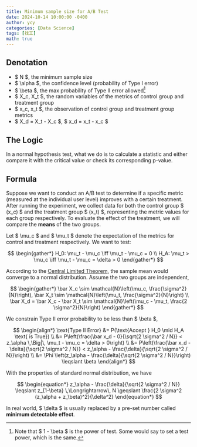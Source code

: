 ```yaml
---
title: Minimum sample size for A/B Test
date: 2024-10-14 10:00:00 -0400
author: ycy
categories: [Data Science]
tags: [找工]
math: true
---
```


<!-- When it comes interview questions for a DS position, A/B test would be a common topic. -->

## Denotation

+ $ N $, the minimum sample size
+ $ \alpha $, the confidence level (probability of Type I error) 
+ $ \beta $, the max probability of Type II error allowed[^power]
+ $ X_c, X_t $, the random variables of the metrics of control group and treatment group
+ $ x_c, x_t $, the observation of control group and treatment group metrics
+ $ X_d = X_t - X_c $, $ x_d = x_t - x_c $

## The Logic

In a normal hypothesis test, what we do is to calculate a statistic and either compare it with the critical value or check its corresponding p-value.

## Formula

Suppose we want to conduct an A/B test to determine if a specific metric (measured at the individual user level) improves with a certain treatment. After running the experiment, we collect data for both the control group $ (x_c) $​ and the treatment group $ (x_t) $​, representing the metric values for each group respectively. To evaluate the effect of the treatment, we will compare the **means** of the two groups. 

Let $ \mu_c $ and $ \mu_t $ denote the expectation of the metrics for control and treatment respectively. We want to test:

$$
\begin{gather*}
    H_0: \mu_t - \mu_c \iff \mu_t - \mu_c = 0 \\
    H_A: \mu_t > \mu_c \iff \mu_t - \mu_c = \delta > 0
\end{gather*}
$$

According to the [Central Limited Theorem][CTL], the sample mean would converge to a normal distribution. Assume the two groups are independent,

$$
\begin{gather*}
    \bar X_c \sim \mathcal{N}\left(\mu_c, \frac{\sigma^2}{N}\right),
    \bar X_t \sim \mathcal{N}\left(\mu_t, \frac{\sigma^2}{N}\right) \\
    \bar X_d = \bar X_c - \bar X_t \sim \mathcal{N}\left(\mu_c - \mu_t, \frac{2 \sigma^2}{N}\right)
\end{gather*}
$$

We constrain Type II error probability to be less than $ \beta $, 

$$
\begin{align*}
    \text{Type II Error} &= P(\text{Accept } H_0 \mid H_A \text{ is True}) \\
    &= P\left(\frac{\bar x_d - 0}{\sqrt{2 \sigma^2 / N}} < z_\alpha \,\Big|\, \mu_t - \mu_c = \delta > 0\right) \\
    &= P\left(\frac{\bar x_d - \delta}{\sqrt{2 \sigma^2 / N}} < z_\alpha - \frac{\delta}{\sqrt{2 \sigma^2 / N}}\right) \\
    &= \Phi \left(z_\alpha - \frac{\delta}{\sqrt{2 \sigma^2 / N}}\right)
    \leqslant \beta
\end{align*}
$$

With the properties of standard normal distribution, we have

$$
\begin{equation*}
    z_\alpha - \frac{\delta}{\sqrt{2 \sigma^2 / N}} \leqslant z_{1-\beta}
    \,\Longrightarrow\,
    N \geqslant \frac{2 \sigma^2 (z_\alpha + z_\beta)^2}{\delta^2}
\end{equation*}
$$

In real world, $ \delta $ is usually replaced by a pre-set number called **minimum detectable effect**.


[^power]: Note that $ 1 - \beta $ is the power of test. Some would say to set a test power, which is the same.

[CTL]: https://en.wikipedia.org/wiki/Central_limit_theorem